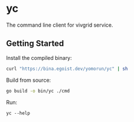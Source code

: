# yc

The command line client for vivgrid service.

## Getting Started

Install the compiled binary:

```sh
curl "https://bina.egoist.dev/yomorun/yc" | sh
```

Build from source:

```sh
go build -o bin/yc ./cmd
```

Run:

```
yc --help
```
